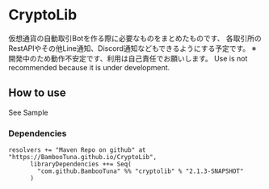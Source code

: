 # CryptoLib
仮想通貨の自動取引Botを作る際に必要なものをまとめたものです、
各取引所のRestAPIやその他Line通知、Discord通知などもできるようにする予定です。
※開発中のため動作不安定です、利用は自己責任でお願いします。
Use is not recommended because it is under development.

## How to use
See Sample

### Dependencies
```
resolvers += "Maven Repo on github" at "https://BambooTuna.github.io/CryptoLib",
      libraryDependencies ++= Seq(
        "com.github.BambooTuna" %% "cryptolib" % "2.1.3-SNAPSHOT"
      )
```
